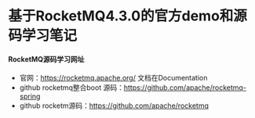 # 基于RocketMQ4.3.0的官方demo和源码学习笔记


#### RocketMQ源码学习网址

 - 官网：https://rocketmq.apache.org/ 文档在Documentation
 - github rocketmq整合boot 源码：https://github.com/apache/rocketmq-spring
 - github rocketm源码：https://github.com/apache/rocketmq




